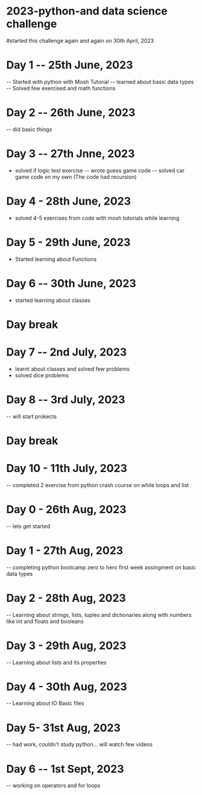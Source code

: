 # 2023-python-and data science challenge
#started this challenge again and again on 30th April, 2023

# Day 1 -- 25th June, 2023
-- Started with python with Mosh Tutorial
-- learned about basic data types
-- Solved few exercised and math functions

# Day 2 -- 26th June, 2023
-- did basic things

# Day 3 -- 27th Jnne, 2023
- solved if logic test exercise
-- wrote guess game code
-- solved car game code on my own (The code had recursion)

# Day 4 - 28th June, 2023
- solved 4-5 exercises from code with mosh tutorials while learning

# Day 5 - 29th June, 2023
- Started learning about Functions

# Day 6 -- 30th June, 2023 
- started learning about classes

# Day break

# Day 7 -- 2nd July, 2023
- learnt about classes and solved few problems
- solved dice problems 

# Day 8 -- 3rd July, 2023
-- will start prokects

# Day break

# Day 10 - 11th July, 2023
-- completed 2 exercise from python crash course on while loops and list



# Day 0 - 26th Aug, 2023
-- lets get started

# Day 1 - 27th Aug, 2023
-- completing python bootcamp zero to hero first week assingment on basic data types 

# Day 2 - 28th Aug, 2023
-- Learning about strings, lists, tuples and dictionaries along with numbers like int and floats and booleans

# Day 3 - 29th Aug, 2023
-- Learning about lists and its properties

# Day 4 - 30th Aug, 2023
-- Learning about IO Basic files 

# Day 5- 31st Aug, 2023
-- had work, couldn't study python... will watch few videos

# Day 6 -- 1st Sept, 2023
-- working on operators and for loops 